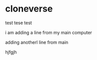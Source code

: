 # cloneverse

test tese test

i am adding a line from my main computer

adding anotherl line from main

hjfgjh